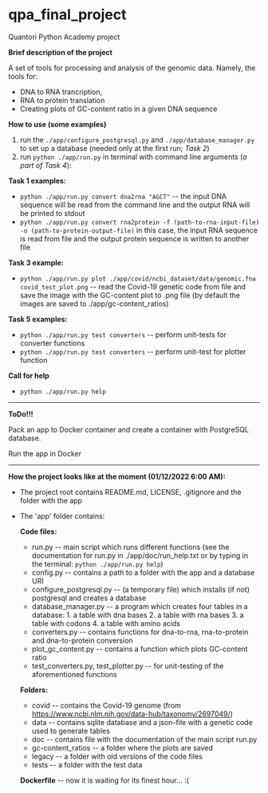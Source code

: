# qpa_final_project
Quantori Python Academy project

**Brief description of the project**

A set of tools for processing and analysis of the genomic data.
Namely, the tools for:

* DNA to RNA trancription, 
* RNA to protein translation
* Creating plots of GC-content ratio in a given DNA sequence

**How to use (some examples)**
1. run the `./app/configure_postgresql.py` and `./app/database_manager.py` to set up
   a database (needed only at the first run; *Task 2*)
2. run `python ./app/run.py` in terminal with command line arguments (*a part of Task 4*):
   
**Task 1 examples:**  
* `python ./app/run.py convert dna2rna "AGCT"` -- the input DNA sequence will be read from the command line
                                                  and the output RNA will be printed to stdout
* `python ./app/run.py convert rna2protein -f (path-to-rna-input-file) -o (path-to-protein-output-file)`
   in this case, the input RNA sequence is read from file and the output protein sequence is written to another file                                     

**Task 3 example:**
*  `python ./app/run.py plot ./app/covid/ncbi_dataset/data/genomic.fna covid_test_plot.png` -- read the Covid-19 genetic code
    from file and save the image with the GC-content plot to .png file (by default the images are saved to ./app/gc-content_ratios) 

**Task 5 examples:**
* `python ./app/run.py test converters` -- perform unit-tests for converter functions
* `python ./app/run.py test converters` -- perform unit-test for plotter function

**Call for help**
* `python ./app/run.py help`

---

**ToDo!!!** 

Pack an app to Docker container and create a container with PostgreSQL database.

Run the app in Docker

---

**How the project looks like at the moment (01/12/2022 6:00 AM):**
* The project root contains README.md, LICENSE, .gitignore and the folder with the app
* The 'app' folder  contains:

    **Code files:**
    * run.py -- main script which runs different functions (see the documentation
                      for run.py in ./app/doc/run_help.txt or by typing in the terminal:
                      `python ./app/run.py help`)    
    * config.py -- contains a path to a folder with the app and a database URI
    * configure_postgresql.py -- (a temporary file) which installs (if not) 
      postgresql and creates a database
    * database_manager.py -- a program which creates four tables in a database:
                             1. a table with dna bases
                             2. a table with rna bases
                             3. a table with codons
                             4. a table with amino acids
    * converters.py -- contains functions for dna-to-rna, rna-to-protein and dna-to-protein
                       conversion
    * plot_gc_content.py -- contains a function which plots GC-content ratio
    * test_converters.py, test_plotter.py -- for unit-testing of the aforementioned functions

    **Folders:**
    * covid -- contains the Covid-19 genome (from https://www.ncbi.nlm.nih.gov/data-hub/taxonomy/2697049/)
    * data -- contains sqlite database and a json-file with a genetic code used to generate tables 
    * doc -- contains file with the documentation of the main script run.py
    * gc-content_ratios -- a folder where the plots are saved
    * legacy -- a folder with old versions of the code files
    * tests -- a folder with the test data 
    
    **Dockerfile** -- now it is waiting for its finest hour... :(
    
